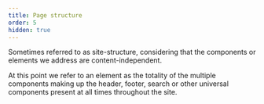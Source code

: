 ```yaml
---
title: Page structure
order: 5
hidden: true
---
```


Sometimes referred to as site-structure, considering that the components or elements we address are content-independent.

At this point we refer to an element as the totality of the multiple components making up the header, footer, search or other universal components present at all times throughout the site.
